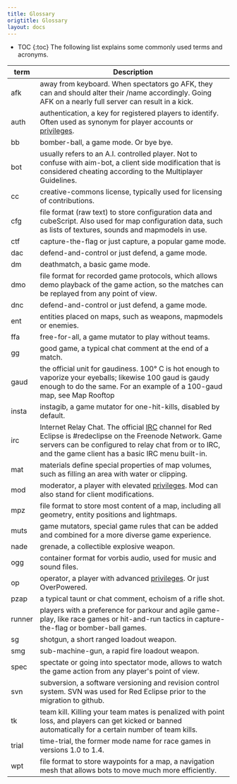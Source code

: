 ```yaml
---
title: Glossary
origtitle: Glossary
layout: docs
---
```

* TOC
{:toc}
The following list explains some commonly used terms and acronyms.

| term   | Description |
|--------|-------------|
| afk 	 | away from keyboard. When spectators go AFK, they can and should alter their /name accordingly. Going AFK on a nearly full server can result in a kick. |
| auth 	 | authentication, a key for registered players to identify. Often used as synonym for player accounts or [privileges](Privileges). |
| bb 	 | bomber-ball, a game mode. Or bye bye. |
| bot 	 | usually refers to an A.I. controlled player. Not to confuse with aim-bot, a client side modification that is considered cheating according to the Multiplayer Guidelines. |
| cc 	 | creative-commons license, typically used for licensing of contributions. |
| cfg 	 | file format (raw text) to store configuration data and cubeScript. Also used for map configuration data, such as lists of textures, sounds and mapmodels in use. |
| ctf 	 | capture-the-flag or just capture, a popular game mode. |
| dac 	 | defend-and-control or just defend, a game mode. |
| dm 	 | deathmatch, a basic game mode. |
| dmo 	 | file format for recorded game protocols, which allows demo playback of the game action, so the matches can be replayed from any point of view. |
| dnc 	 | defend-and-control or just defend, a game mode. |
| ent 	 | entities placed on maps, such as weapons, mapmodels or enemies. |
| ffa 	 | free-for-all, a game mutator to play without teams. |
| gg 	 | good game, a typical chat comment at the end of a match. |
| gaud 	 | the official unit for gaudiness. 100° C is hot enough to vaporize your eyeballs; likewise 100 gaud is gaudy enough to do the same. For an example of a 100-gaud map, see Map Rooftop |
| insta  | 	instagib, a game mutator for one-hit-kills, disabled by default. |
| irc 	 | Internet Relay Chat. The official [IRC](IRC) channel for Red Eclipse is #redeclipse on the Freenode Network. Game servers can be configured to relay chat from or to IRC, and the game client has a basic IRC menu built-in. |
| mat 	 | materials define special properties of map volumes, such as filling an area with water or clipping. |
| mod 	 | moderator, a player with elevated [privileges](Privileges). Mod can also stand for client modifications. |
| mpz 	 | file format to store most content of a map, including all geometry, entity positions and lightmaps. |
| muts 	 | game mutators, special game rules that can be added and combined for a more diverse game experience. |
| nade 	 | grenade, a collectible explosive weapon. |
| ogg 	 | container format for vorbis audio, used for music and sound files. |
| op 	 | operator, a player with advanced [privileges](Privileges). Or just OverPowered. |
| pzap 	 | a typical taunt or chat comment, echoism of a rifle shot. |
| runner |  	players with a preference for parkour and agile game-play, like race games or hit-and-run tactics in capture-the-flag or bomber-ball games. |
| sg 	 | shotgun, a short ranged loadout weapon. |
| smg 	 | sub-machine-gun, a rapid fire loadout weapon. |
| spec 	 | spectate or going into spectator mode, allows to watch the game action from any player's point of view. |
| svn 	 | subversion, a software versioning and revision control system. SVN was used for Red Eclipse prior to the migration to github. |
| tk 	 | team kill. Killing your team mates is penalized with point loss, and players can get kicked or banned automatically for a certain number of team kills. |
| trial  | 	time-trial, the former mode name for race games in versions 1.0 to 1.4. |
| wpt 	 | file format to store waypoints for a map, a navigation mesh that allows bots to move much more efficiently. |